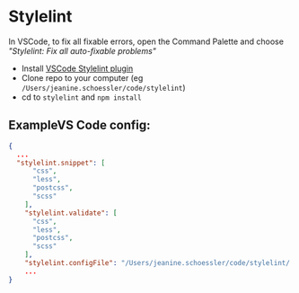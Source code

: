 # Stylelint

In VSCode, to fix all fixable errors, open the Command Palette and choose *"Stylelint: Fix all auto-fixable problems"*

- Install [VSCode Stylelint plugin](https://marketplace.visualstudio.com/items?itemName=stylelint.vscode-stylelint)
- Clone repo to your computer (eg `/Users/jeanine.schoessler/code/stylelint`)
- cd to `stylelint` and `npm install`
 

## ExampleVS Code config:

```json
{
  ...
  "stylelint.snippet": [
      "css",
      "less",
      "postcss",
      "scss"
    ],
    "stylelint.validate": [
      "css",
      "less",
      "postcss",
      "scss"
    ],
    "stylelint.configFile": "/Users/jeanine.schoessler/code/stylelint/.stylelintrc.json"
    ...
}
```
